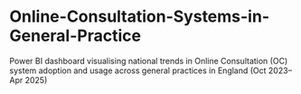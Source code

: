 # Online-Consultation-Systems-in-General-Practice
Power BI dashboard visualising national trends in Online Consultation (OC) system adoption and usage across general practices in England (Oct 2023–Apr 2025)
